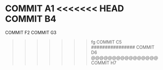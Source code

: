 COMMIT A1
<<<<<<< HEAD
COMMIT B4
=======
COMMIT F2
COMMIT G3
>>>>>>> fg
COMMIT C5
################
COMMIT D6
@@@@@@@@@@@@@@@@
COMMIT H7